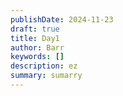 ```yaml
---
publishDate: 2024-11-23
draft: true
title: Day1
author: Barr
keywords: []
description: ez
summary: sumarry
---
```

